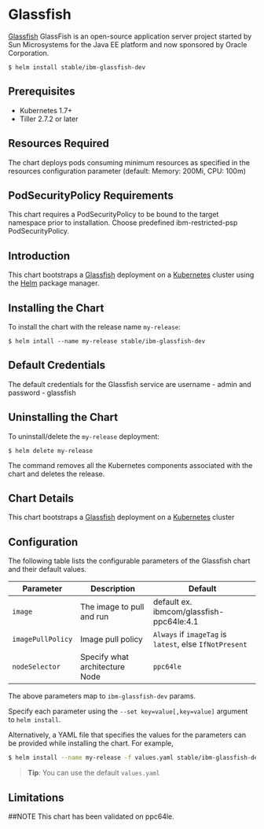 # Glassfish

[Glassfish](https://javaee.github.io/glassfish/) GlassFish is an open-source application server project started by Sun Microsystems for the Java EE platform and now sponsored by Oracle Corporation.  

```console
$ helm install stable/ibm-glassfish-dev
```

## Prerequisites

- Kubernetes 1.7+ 
- Tiller 2.7.2 or later

## Resources Required
The chart deploys pods consuming minimum resources as specified in the resources configuration parameter (default: Memory: 200Mi, CPU: 100m)

## PodSecurityPolicy Requirements
This chart requires a PodSecurityPolicy to be bound to the target namespace prior to installation. Choose predefined ibm-restricted-psp PodSecurityPolicy.

## Introduction

This chart bootstraps a [Glassfish](https://github.com/javaee/glassfish) deployment on a [Kubernetes](http://kubernetes.io) cluster using the [Helm](https://helm.sh) package manager.


## Installing the Chart

To install the chart with the release name `my-release`:

```console
$ helm intall --name my-release stable/ibm-glassfish-dev
```

## Default Credentials
The default credentials for the Glassfish service are username - admin and password - glassfish

## Uninstalling the Chart

To uninstall/delete the `my-release` deployment:

```console
$ helm delete my-release
```

The command removes all the Kubernetes components associated with the chart and deletes the release.

## Chart Details
This chart bootstraps a [Glassfish](https://hub.docker.com/r/ibmcom/glassfish-ppc64le/) deployment on a [Kubernetes](http://kubernetes.io) cluster


## Configuration

The following table lists the configurable parameters of the Glassfish chart and their default values.

|      Parameter            |          Description            |                         Default                         |
|---------------------------|---------------------------------|---------------------------------------------------------|
| `image`                   | The image to pull and run       | default ex. ibmcom/glassfish-ppc64le:4.1                |
| `imagePullPolicy`         | Image pull policy               | `Always` if `imageTag` is `latest`, else `IfNotPresent` |
| `nodeSelector`            | Specify what architecture Node  | `ppc64le`                                               |


The above parameters map to `ibm-glassfish-dev` params.

Specify each parameter using the `--set key=value[,key=value]` argument to `helm install`. 

Alternatively, a YAML file that specifies the values for the parameters can be provided while installing the chart. For example,

```bash
$ helm install --name my-release -f values.yaml stable/ibm-glassfish-dev
```

> **Tip**: You can use the default `values.yaml`

## Limitations

##NOTE
This chart has been validated on ppc64le.

